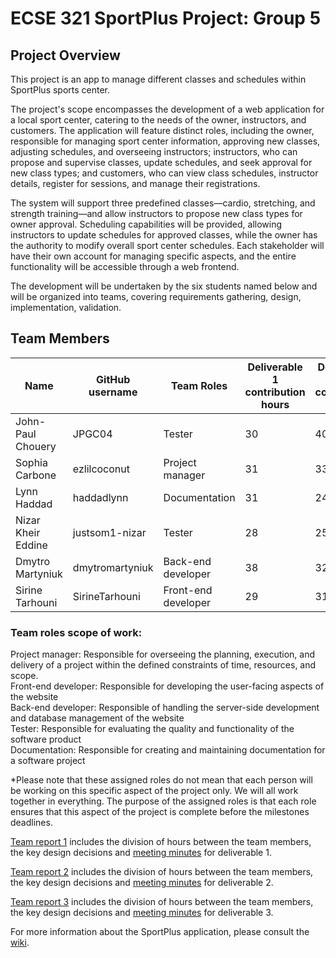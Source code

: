 # ECSE 321 SportPlus Project: Group 5

## Project Overview

This project is an app to manage different classes and schedules within SportPlus sports center.

  The project's scope encompasses the development of a web application for a local sport center, catering to the needs of the owner, instructors, and customers. The application will feature distinct roles, including the owner, responsible for managing sport center information, approving new classes, adjusting schedules, and overseeing instructors; instructors, who can propose and supervise classes, update schedules, and seek approval for new class types; and customers, who can view class schedules, instructor details, register for sessions, and manage their registrations. 
  
  The system will support three predefined classes—cardio, stretching, and strength training—and allow instructors to propose new class types for owner approval. Scheduling capabilities will be provided, allowing instructors to update schedules for approved classes, while the owner has the authority to modify overall sport center schedules. Each stakeholder will have their own account for managing specific aspects, and the entire functionality will be accessible through a web frontend. 
  
  The development will be undertaken by the six students named below and will be organized into teams, covering requirements gathering, design, implementation, validation.


## Team Members
                                               
                                                  
| Name          | GitHub username |   Team Roles    | Deliverable 1 contribution hours| Deliverable 2 contribution hours| Deliverable 3 contribution hours|
| ------------- | --------------- | --------------- |---------------------------------|---------------------------------|---------------------------------|
| John-Paul Chouery | JPGC04    | Tester | 30 | 40 |
| Sophia Carbone | ezlilcoconut       | Project manager | 31 | 33 |
| Lynn Haddad | haddadlynn             | Documentation | 31 | 24 |
| Nizar Kheir Eddine | justsom1-nizar             | Tester | 28 | 25 |
| Dmytro Martyniuk | dmytromartyniuk  | Back-end developer | 38 | 32 |
| Sirine Tarhouni | SirineTarhouni             | Front-end developer | 29 | 31 |

### Team roles scope of work:  
 Project manager: Responsible for overseeing the planning, execution, and delivery of a project within the defined constraints of time, resources, and scope.  
 Front-end developer: Responsible for developing the user-facing aspects of the website  
 Back-end developer: Responsible of handling the server-side development and database management of the website  
 Tester: Responsible for evaluating the quality and functionality of the software product  
 Documentation: Responsible for creating and maintaining documentation for a software project  

*Please note that these assigned roles do not mean that each person will be working on this specific aspect of the project only. We will all work together in everything. The purpose of the assigned roles is that each role ensures that this aspect of the project is complete before the milestones deadlines.

[Team report 1](https://github.com/McGill-ECSE321-Winter2024/project-group-5/wiki/Project-Reports#project-report-1) includes the division of hours between the team members, the key design decisions and [meeting minutes](https://github.com/McGill-ECSE321-Winter2024/project-group-5/wiki/Minutes) for deliverable 1.

[Team report 2](https://github.com/McGill-ECSE321-Winter2024/project-group-5/wiki/Project-Reports#project-report-2) includes the division of hours between the team members, the key design decisions and [meeting minutes](https://github.com/McGill-ECSE321-Winter2024/project-group-5/wiki/Minutes) for deliverable 2.

[Team report 3](https://github.com/McGill-ECSE321-Winter2024/project-group-5/wiki/Project-Reports#project-report-3) includes the division of hours between the team members, the key design decisions and [meeting minutes](https://github.com/McGill-ECSE321-Winter2024/project-group-5/wiki/Minutes#deliverable-3) for deliverable 3.

For more information about the SportPlus application, please consult the [wiki](../../wiki).
